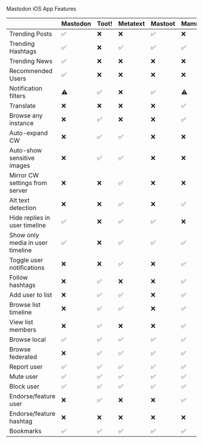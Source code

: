 Mastodon iOS App Features

|                                  | Mastodon | Toot! | Metatext | Mastoot | Mammoth | Tusker | Ivory |
|----------------------------------|----------|-------|----------|---------|---------|--------|-------|
| Trending Posts                   | ✅       | ❌    | ❌       | ✅      | ❌     | ❌     |       |
| Trending Hashtags                | ✅       | ❌    | ✅       | ✅      | ✅     | ✅     |       |
| Trending News                    | ✅       | ❌    | ❌       | ❌      | ❌     | ❌     |       |
| Recommended Users                | ✅       | ❌    | ❌       | ❌      | ❌     | ❌     |       |
| Notification filters             | ⚠️       |  ✅    | ❌       | ✅      | ⚠️     | ⚠️     |       |
| Translate                        | ❌       | ❌    | ❌       | ❌      | ✅     | ❌     |       |
| Browse any instance              | ❌       | ✅    | ❌       | ❌      | ✅     | ❌     |       |
| Auto-expand CW                   | ❌       | ✅    | ✅       | ❌      | ❌     | ✅     |       |
| Auto-show sensitive images       | ❌       | ✅    | ✅       | ❌      | ❌     | ✅     |       |
| Mirror CW settings from server   | ❌       | ❌    | ✅       | ❌      | ❌     | ❌     |       |
| Alt text detection               | ❌       | ❌    | ✅       | ❌      | ✅     | ❌     |       |
| Hide replies in user timeline    | ✅       | ❌    | ✅       | ✅      | ❌     | ✅     |       |
| Show only media in user timeline | ✅       | ❌    | ✅       | ✅      | ✅     | ✅     |       |
| Toggle user notifications        | ❌       | ❌    | ✅       | ❌      | ✅     | ❌     |       |
| Follow hashtags                  | ❌       | ✅    | ❌       | ❌      | ✅     | ✅     |       |
| Add user to list                 | ❌       | ✅    | ✅       | ❌      | ✅     | ✅     |       |
| Browse list timeline             | ❌       | ✅    | ✅       | ❌      | ✅     | ✅     |       |
| View list members                | ❌       | ✅    | ❌       | ❌      | ✅     | ✅     |       |
| Browse local                     | ✅       | ✅    | ✅       | ✅      | ✅     | ✅     |       |
| Browse federated                 | ❌       | ✅    | ✅       | ✅      | ✅     | ✅     |       |
| Report user                      | ✅       | ✅    | ✅       | ✅      | ✅     | ✅     |       |
| Mute user                        | ✅       | ✅    | ✅       | ✅      | ✅     | ✅     |       |
| Block user                       | ✅       | ✅    | ✅       | ✅      | ✅     | ✅     |       |
| Endorse/feature user             | ❌       | ✅    | ❌       | ❌      | ✅     | ❌     |       |
| Endorse/feature hashtag          | ❌       | ❌    | ❌       | ❌      | ❌     | ❌     |       |
| Bookmarks                        | ✅       | ✅    | ✅       | ✅      | ✅     | ✅     |       |

